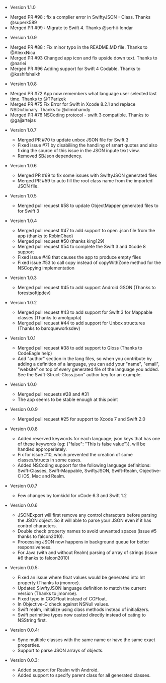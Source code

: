 * Version 1.1.0
- Merged PR #98 : fix a complier error in SwiftyJSON - Class. Thanks @superk589
- Merged PR #99 : Migrate to Swift 4. Thanks @serhii-londar


* Version 1.0.9
- Merged PR #88 : Fix minor typo in the README.MD file. Thanks to @AlexxNica
- Merged PR #93 Changed app icon and fix upside down text. Thanks to @narlei
- Merged PR #96 Adding support for Swift 4 Codable. Thanks to @kashifshaikh

* Version 1.0.8
- Merged PR #72 App now remembers what language user selected last time. Thanks to @TParizek
- Merged PR #75 Fix Error for Swift in Xcode 8.2.1 and replace NSDictionary. Thanks to @dimohamdy
- Merged PR #76 NSCoding protocol - swift 3 compatible. Thanks to @gajjartejas

* Version 1.0.7
	- Merged PR #70 to update unbox JSON file for Swift 3
	- Fixed issue #71 by disabiliing the handling of smart quotes and also fixing the source of this issue in the JSON inpute text view.
	- Removed SBJson dependency.


* Version 1.0.6
	- Merged PR #69 to fix some issues with SwiftyJSON generated files
	- Merged PR #59 to auto fill the root class name from the imported JSON file.	
* Version 1.0.5
	- Merged pull request #58 to update ObjectMapper generated files to for Swift 3	
* Version 1.0.4
	- Merged pull request #47 to add support to open .json file from the app (thanks to RobinChao)
	- Merged pull request #50 (thanks king129)
	- Merged pull request #54 to complete the Swift 3 and Xcode 8 support
	- Fixed issue #48 that causes the app to produce empty files
	- Fixed issue #53 to call copy instead of copyWithZone method for the NSCopying implementation
	
* Version 1.0.3
	- Merged pull request #45 to add support Android GSON (Thanks to forestsoftjpdev)

* Version 1.0.2
	- Merged pull request #43 to add support for Swift 3 for Mappable classes (Thanks to amolgupta)
	- Merged pull request #44 to add support for Unbox structures (Thanks to baroqueworksdev)
	
* Version 1.0.1
	- Merged pull request #38 to add support to Gloss (Thanks to CodeEagle help)
	- Add "author" section in the lang files, so when you contribute by adding a definition of a language, you can add your "name", "email", "website" on top of every generated file of the language you added. See the Swift-Struct-Gloss.json" author key for an example.

* Version 1.0.0
	- Merged pull requests #28 and #31
	- The app seems to be stable enough at this point

* Version 0.0.9
  - Merged pull request #25 for support to Xcode 7 and Swift 2.0
* Version 0.0.8
  - Added reserved keywords for each language; json keys that has one of these keywords (eg: {"false": "This is false value"}), will be handled approperiately.
  - Fix for issue #10, whcih prevented the creation of some classes/structs in some cases.
  - Added NSCoding support for the following language definitions: Swift-Classes, Swift-Mappable, SwiftyJSON, Swift-Realm, Objective-C iOS, Mac and Realm.

* Version 0.0.7
  - Few changes by tomkidd for xCode 6.3 and Swift 1.2

* Version 0.0.6
  - JSONExport will first remove any control characters before parsing the JSON object. So it will able to parse your JSON even if it has control characters.
  - Double check property names to avoid unwanted spaces (issue #5 thanks to falcon2010).
  - Processing JSON now happens in background queue for better responsiveness.
  - For Java (with and without Realm) parsing of array of strings (issue #6 thanks to falcon2010)

* Version 0.0.5:
  - Fixed an issue where float values would be generated into Int property (Thanks to jmonroe).
  - Updated SiwftyJSON language definition to match the current version (Thanks to  jmonroe).
  - Fixed typo in CGGFloat instead of CGFloat.
  - In Objective-C check against NSNull values.
  - Swift realm, initialize using class methods instead of initializers.
  - Swift perimitive types now casted directly instead of cating to NSString first.

* Version 0.0.4:
  - Sync multible classes with the same name or have the same exact properties.
  - Support to parse JSON arrays of objects.

* Version 0.0.3:
  - Added support for Realm with Android.
  - Added support to specify parent class for all generated classes.
